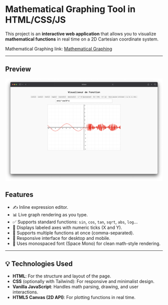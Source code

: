 # Mathematical Graphing Tool in HTML/CSS/JS

This project is an **interactive web application** that allows you to visualize **mathematical functions** in real time on a 2D Cartesian coordinate system.

Mathematical Graphing link: [Mathematical Graphing](https://drichdev.github.io/Mathematical-Graphing-/)

---

## Preview

![Project Preview](demo.png)

##  Features

- ✍️ Inline expression editor.
- 📊 Live graph rendering as you type.
- ✅ Supports standard functions: `sin`, `cos`, `tan`, `sqrt`, `abs`, `log`...
- 📐 Displays labeled axes with numeric ticks (X and Y).
- 🎨 Supports multiple functions at once (comma-separated).
- 📱 Responsive interface for desktop and mobile.
- 🔡 Uses monospaced font (Space Mono) for clean math-style rendering.

---

## 💡 Technologies Used

- **HTML**: For the structure and layout of the page.
- **CSS** (optionally with Tailwind): For responsive and minimalist design.
- **Vanilla JavaScript**: Handles math parsing, drawing, and user interactions.
- **HTML5 Canvas (2D API)**: For plotting functions in real time.